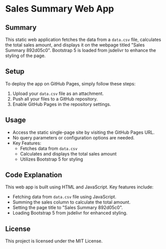 # Sales Summary Web App

## Summary
This static web application fetches the data from a `data.csv` file, calculates the total sales amount, and displays it on the webpage titled "Sales Summary 892d05c0". Bootstrap 5 is loaded from jsdelivr to enhance the styling of the page.

## Setup
To deploy the app on GitHub Pages, simply follow these steps:
1. Upload your `data.csv` file as an attachment.
2. Push all your files to a GitHub repository.
3. Enable GitHub Pages in the repository settings.

## Usage
- Access the static single-page site by visiting the GitHub Pages URL.
- No query parameters or configuration options are needed.
- Key Features:
  - Fetches data from `data.csv`
  - Calculates and displays the total sales amount
  - Utilizes Bootstrap 5 for styling
  
## Code Explanation
This web app is built using HTML and JavaScript. Key features include:
- Fetching data from `data.csv` file using JavaScript.
- Summing the sales column to calculate the total amount.
- Setting the page title to "Sales Summary 892d05c0".
- Loading Bootstrap 5 from jsdelivr for enhanced styling.

## License
This project is licensed under the MIT License.
